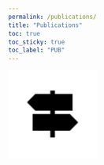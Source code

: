 ```yaml
---
permalink: /publications/
title: "Publications"
toc: true
toc_sticky: true
toc_label: "PUB"
---
```


![icon](/assets/favicon/apple-touch-icon.png)